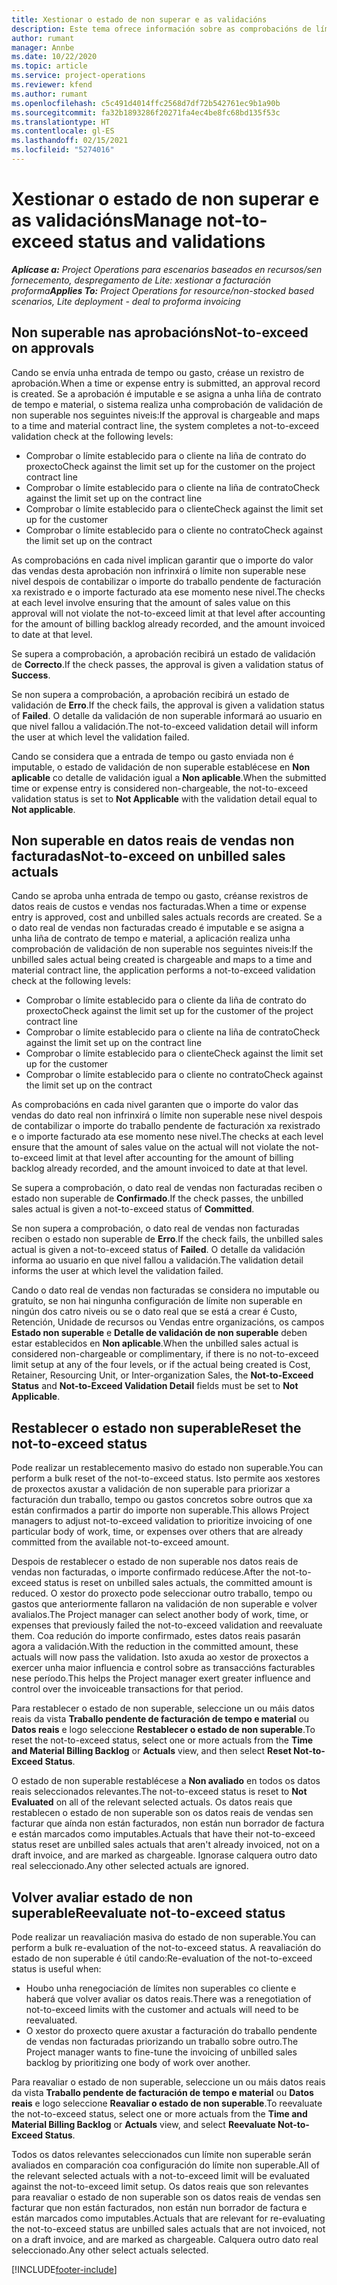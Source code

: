 ```yaml
---
title: Xestionar o estado de non superar e as validacións
description: Este tema ofrece información sobre as comprobacións de límite non superable realizadas en Project Operations.
author: rumant
manager: Annbe
ms.date: 10/22/2020
ms.topic: article
ms.service: project-operations
ms.reviewer: kfend
ms.author: rumant
ms.openlocfilehash: c5c491d4014ffc2568d7df72b542761ec9b1a90b
ms.sourcegitcommit: fa32b1893286f20271fa4ec4be8fc68bd135f53c
ms.translationtype: HT
ms.contentlocale: gl-ES
ms.lasthandoff: 02/15/2021
ms.locfileid: "5274016"
---
```

# <a name="manage-not-to-exceed-status-and-validations"></a><span data-ttu-id="d6aa1-103">Xestionar o estado de non superar e as validacións</span><span class="sxs-lookup"><span data-stu-id="d6aa1-103">Manage not-to-exceed status and validations</span></span> 

<span data-ttu-id="d6aa1-104">_**Aplícase a:** Project Operations para escenarios baseados en recursos/sen fornecemento, despregamento de Lite: xestionar a facturación proforma_</span><span class="sxs-lookup"><span data-stu-id="d6aa1-104">_**Applies To:** Project Operations for resource/non-stocked based scenarios, Lite deployment - deal to proforma invoicing_</span></span>

## <a name="not-to-exceed-on-approvals"></a><span data-ttu-id="d6aa1-105">Non superable nas aprobacións</span><span class="sxs-lookup"><span data-stu-id="d6aa1-105">Not-to-exceed on approvals</span></span>

<span data-ttu-id="d6aa1-106">Cando se envía unha entrada de tempo ou gasto, créase un rexistro de aprobación.</span><span class="sxs-lookup"><span data-stu-id="d6aa1-106">When a time or expense entry is submitted, an approval record is created.</span></span> <span data-ttu-id="d6aa1-107">Se a aprobación é imputable e se asigna a unha liña de contrato de tempo e material, o sistema realiza unha comprobación de validación de non superable nos seguintes niveis:</span><span class="sxs-lookup"><span data-stu-id="d6aa1-107">If the approval is chargeable and maps to a time and material contract line, the system completes a not-to-exceed validation check at the following levels:</span></span>

  - <span data-ttu-id="d6aa1-108">Comprobar o límite establecido para o cliente na liña de contrato do proxecto</span><span class="sxs-lookup"><span data-stu-id="d6aa1-108">Check against the limit set up for the customer on the project contract line</span></span>
  - <span data-ttu-id="d6aa1-109">Comprobar o límite establecido para o cliente na liña de contrato</span><span class="sxs-lookup"><span data-stu-id="d6aa1-109">Check against the limit set up on the contract line</span></span>
  - <span data-ttu-id="d6aa1-110">Comprobar o límite establecido para o cliente</span><span class="sxs-lookup"><span data-stu-id="d6aa1-110">Check against the limit set up for the customer</span></span>
  - <span data-ttu-id="d6aa1-111">Comprobar o límite establecido para o cliente no contrato</span><span class="sxs-lookup"><span data-stu-id="d6aa1-111">Check against the limit set up on the contract</span></span>

<span data-ttu-id="d6aa1-112">As comprobacións en cada nivel implican garantir que o importe do valor das vendas desta aprobación non infrinxirá o límite non superable nese nivel despois de contabilizar o importe do traballo pendente de facturación xa rexistrado e o importe facturado ata ese momento nese nivel.</span><span class="sxs-lookup"><span data-stu-id="d6aa1-112">The checks at each level involve ensuring that the amount of sales value on this approval will not violate the not-to-exceed limit at that level after accounting for the amount of billing backlog already recorded, and the amount invoiced to date at that level.</span></span>

<span data-ttu-id="d6aa1-113">Se supera a comprobación, a aprobación recibirá un estado de validación de **Correcto**.</span><span class="sxs-lookup"><span data-stu-id="d6aa1-113">If the check passes, the approval is given a validation status of **Success**.</span></span>

<span data-ttu-id="d6aa1-114">Se non supera a comprobación, a aprobación recibirá un estado de validación de **Erro**.</span><span class="sxs-lookup"><span data-stu-id="d6aa1-114">If the check fails, the approval is given a validation status of **Failed**.</span></span> <span data-ttu-id="d6aa1-115">O detalle da validación de non superable informará ao usuario en que nivel fallou a validación.</span><span class="sxs-lookup"><span data-stu-id="d6aa1-115">The not-to-exceed validation detail will inform the user at which level the validation failed.</span></span>

<span data-ttu-id="d6aa1-116">Cando se considera que a entrada de tempo ou gasto enviada non é imputable, o estado de validación de non superable establécese en **Non aplicable** co detalle de validación igual a **Non aplicable**.</span><span class="sxs-lookup"><span data-stu-id="d6aa1-116">When the submitted time or expense entry is considered non-chargeable, the not-to-exceed validation status is set to **Not Applicable** with the validation detail equal to **Not applicable**.</span></span>

## <a name="not-to-exceed-on-unbilled-sales-actuals"></a><span data-ttu-id="d6aa1-117">Non superable en datos reais de vendas non facturadas</span><span class="sxs-lookup"><span data-stu-id="d6aa1-117">Not-to-exceed on unbilled sales actuals</span></span>

<span data-ttu-id="d6aa1-118">Cando se aproba unha entrada de tempo ou gasto, créanse rexistros de datos reais de custos e vendas nos facturadas.</span><span class="sxs-lookup"><span data-stu-id="d6aa1-118">When a time or expense entry is approved, cost and unbilled sales actuals records are created.</span></span> <span data-ttu-id="d6aa1-119">Se a o dato real de vendas non facturadas creado é imputable e se asigna a unha liña de contrato de tempo e material, a aplicación realiza unha comprobación de validación de non superable nos seguintes niveis:</span><span class="sxs-lookup"><span data-stu-id="d6aa1-119">If the unbilled sales actual being created is chargeable and maps to a time and material contract line, the application performs a not-to-exceed validation check at the following levels:</span></span>

  - <span data-ttu-id="d6aa1-120">Comprobar o límite establecido para o cliente da liña de contrato do proxecto</span><span class="sxs-lookup"><span data-stu-id="d6aa1-120">Check against the limit set up for the customer of the project contract line</span></span>
  - <span data-ttu-id="d6aa1-121">Comprobar o límite establecido para o cliente na liña de contrato</span><span class="sxs-lookup"><span data-stu-id="d6aa1-121">Check against the limit set up on the contract line</span></span>
  - <span data-ttu-id="d6aa1-122">Comprobar o límite establecido para o cliente</span><span class="sxs-lookup"><span data-stu-id="d6aa1-122">Check against the limit set up for the customer</span></span>
  - <span data-ttu-id="d6aa1-123">Comprobar o límite establecido para o cliente no contrato</span><span class="sxs-lookup"><span data-stu-id="d6aa1-123">Check against the limit set up on the contract</span></span>

<span data-ttu-id="d6aa1-124">As comprobacións en cada nivel garanten que o importe do valor das vendas do dato real non infrinxirá o límite non superable nese nivel despois de contabilizar o importe do traballo pendente de facturación xa rexistrado e o importe facturado ata ese momento nese nivel.</span><span class="sxs-lookup"><span data-stu-id="d6aa1-124">The checks at each level ensure that the amount of sales value on the actual will not violate the not-to-exceed limit at that level after accounting for the amount of billing backlog already recorded, and the amount invoiced to date at that level.</span></span>

<span data-ttu-id="d6aa1-125">Se supera a comprobación, o dato real de vendas non facturadas reciben o estado non superable de **Confirmado**.</span><span class="sxs-lookup"><span data-stu-id="d6aa1-125">If the check passes, the unbilled sales actual is given a not-to-exceed status of **Committed**.</span></span>

<span data-ttu-id="d6aa1-126">Se non supera a comprobación, o dato real de vendas non facturadas reciben o estado non superable de **Erro**.</span><span class="sxs-lookup"><span data-stu-id="d6aa1-126">If the check fails, the unbilled sales actual is given a not-to-exceed status of **Failed**.</span></span> <span data-ttu-id="d6aa1-127">O detalle da validación informa ao usuario en que nivel fallou a validación.</span><span class="sxs-lookup"><span data-stu-id="d6aa1-127">The validation detail informs the user at which level the validation failed.</span></span>

<span data-ttu-id="d6aa1-128">Cando o dato real de vendas non facturadas se considera no imputable ou gratuíto, se non hai ningunha configuración de límite non superable en ningún dos catro niveis ou se o dato real que se está a crear é Custo, Retención, Unidade de recursos ou Vendas entre organizacións, os campos **Estado non superable** e **Detalle de validación de non superable** deben estar establecidos en **Non aplicable**.</span><span class="sxs-lookup"><span data-stu-id="d6aa1-128">When the unbilled sales actual is considered non-chargeable or complimentary, if there is no not-to-exceed limit setup at any of the four levels, or if the actual being created is Cost, Retainer, Resourcing Unit, or Inter-organization Sales, the **Not-to-Exceed Status** and **Not-to-Exceed Validation Detail** fields must be set to **Not Applicable**.</span></span>

## <a name="reset-the-not-to-exceed-status"></a><span data-ttu-id="d6aa1-129">Restablecer o estado non superable</span><span class="sxs-lookup"><span data-stu-id="d6aa1-129">Reset the not-to-exceed status</span></span>

<span data-ttu-id="d6aa1-130">Pode realizar un restablecemento masivo do estado non superable.</span><span class="sxs-lookup"><span data-stu-id="d6aa1-130">You can perform a bulk reset of the not-to-exceed status.</span></span> <span data-ttu-id="d6aa1-131">Isto permite aos xestores de proxectos axustar a validación de non superable para priorizar a facturación dun traballo, tempo ou gastos concretos sobre outros que xa están confirmados a partir do importe non superable.</span><span class="sxs-lookup"><span data-stu-id="d6aa1-131">This allows Project managers to adjust not-to-exceed validation to prioritize invoicing of one particular body of work, time, or expenses over others that are already committed from the available not-to-exceed amount.</span></span>

<span data-ttu-id="d6aa1-132">Despois de restablecer o estado de non superable nos datos reais de vendas non facturadas, o importe confirmado redúcese.</span><span class="sxs-lookup"><span data-stu-id="d6aa1-132">After the not-to-exceed status is reset on unbilled sales actuals, the committed amount is reduced.</span></span> <span data-ttu-id="d6aa1-133">O xestor do proxecto pode seleccionar outro traballo, tempo ou gastos que anteriormente fallaron na validación de non superable e volver avalialos.</span><span class="sxs-lookup"><span data-stu-id="d6aa1-133">The Project manager can select another body of work, time, or expenses that previously failed the not-to-exceed validation and reevaluate them.</span></span> <span data-ttu-id="d6aa1-134">Coa redución do importe confirmado, estes datos reais pasarán agora a validación.</span><span class="sxs-lookup"><span data-stu-id="d6aa1-134">With the reduction in the committed amount, these actuals will now pass the validation.</span></span> <span data-ttu-id="d6aa1-135">Isto axuda ao xestor de proxectos a exercer unha maior influencia e control sobre as transaccións facturables nese período.</span><span class="sxs-lookup"><span data-stu-id="d6aa1-135">This helps the Project manager exert greater influence and control over the invoiceable transactions for that period.</span></span>

<span data-ttu-id="d6aa1-136">Para restablecer o estado de non superable, seleccione un ou máis datos reais da vista **Traballo pendente de facturación de tempo e material** ou **Datos reais** e logo seleccione **Restablecer o estado de non superable**.</span><span class="sxs-lookup"><span data-stu-id="d6aa1-136">To reset the not-to-exceed status, select one or more actuals from the **Time and Material Billing Backlog** or **Actuals** view, and then select **Reset Not-to-Exceed Status**.</span></span>

<span data-ttu-id="d6aa1-137">O estado de non superable restablécese a **Non avaliado** en todos os datos reais seleccionados relevantes.</span><span class="sxs-lookup"><span data-stu-id="d6aa1-137">The not-to-exceed status is reset to **Not Evaluated** on all of the relevant selected actuals.</span></span> <span data-ttu-id="d6aa1-138">Os datos reais que restablecen o estado de non superable son os datos reais de vendas sen facturar que aínda non están facturados, non están nun borrador de factura e están marcados como imputables.</span><span class="sxs-lookup"><span data-stu-id="d6aa1-138">Actuals that have their not-to-exceed status reset are unbilled sales actuals that aren't already invoiced, not on a draft invoice, and are marked as chargeable.</span></span> <span data-ttu-id="d6aa1-139">Ignorase calquera outro dato real seleccionado.</span><span class="sxs-lookup"><span data-stu-id="d6aa1-139">Any other selected actuals are ignored.</span></span>

## <a name="reevaluate-not-to-exceed-status"></a><span data-ttu-id="d6aa1-140">Volver avaliar estado de non superable</span><span class="sxs-lookup"><span data-stu-id="d6aa1-140">Reevaluate not-to-exceed status</span></span>

<span data-ttu-id="d6aa1-141">Pode realizar un reavaliación masiva do estado de non superable.</span><span class="sxs-lookup"><span data-stu-id="d6aa1-141">You can perform a bulk re-evaluation of the not-to-exceed status.</span></span> <span data-ttu-id="d6aa1-142">A reavaliación do estado de non superable é útil cando:</span><span class="sxs-lookup"><span data-stu-id="d6aa1-142">Re-evaluation of the not-to-exceed status is useful when:</span></span>

  - <span data-ttu-id="d6aa1-143">Houbo unha renegociación de límites non superables co cliente e haberá que volver avaliar os datos reais.</span><span class="sxs-lookup"><span data-stu-id="d6aa1-143">There was a renegotiation of not-to-exceed limits with the customer and actuals will need to be reevaluated.</span></span>
  - <span data-ttu-id="d6aa1-144">O xestor do proxecto quere axustar a facturación do traballo pendente de vendas non facturadas priorizando un traballo sobre outro.</span><span class="sxs-lookup"><span data-stu-id="d6aa1-144">The Project manager wants to fine-tune the invoicing of unbilled sales backlog by prioritizing one body of work over another.</span></span>

<span data-ttu-id="d6aa1-145">Para reavaliar o estado de non superable, seleccione un ou máis datos reais da vista **Traballo pendente de facturación de tempo e material** ou **Datos reais** e logo seleccione **Reavaliar o estado de non superable**.</span><span class="sxs-lookup"><span data-stu-id="d6aa1-145">To reevaluate the not-to-exceed status, select one or more actuals from the **Time and Material Billing Backlog** or **Actuals** view, and select **Reevaluate Not-to-Exceed Status**.</span></span>

<span data-ttu-id="d6aa1-146">Todos os datos relevantes seleccionados cun límite non superable serán avaliados en comparación coa configuración do límite non superable.</span><span class="sxs-lookup"><span data-stu-id="d6aa1-146">All of the relevant selected actuals with a not-to-exceed limit will be evaluated against the not-to-exceed limit setup.</span></span> <span data-ttu-id="d6aa1-147">Os datos reais que son relevantes para reavaliar o estado de non superable son os datos reais de vendas sen facturar que non están facturados, non están nun borrador de factura e están marcados como imputables.</span><span class="sxs-lookup"><span data-stu-id="d6aa1-147">Actuals that are relevant for re-evaluating the not-to-exceed status are unbilled sales actuals that are not invoiced, not on a draft invoice, and are marked as chargeable.</span></span> <span data-ttu-id="d6aa1-148">Calquera outro dato real seleccionado.</span><span class="sxs-lookup"><span data-stu-id="d6aa1-148">Any other select actuals selected.</span></span>


[!INCLUDE[footer-include](../../includes/footer-banner.md)]